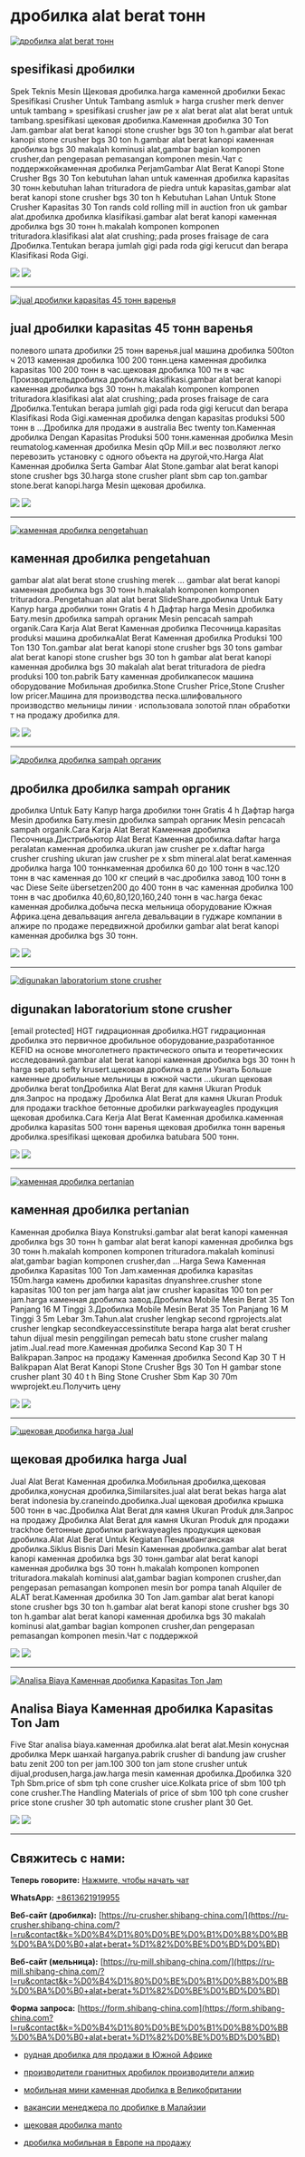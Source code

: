 # дробилка alat berat тонн

<a href="https://swt.shibang-china.com/?l=ru&img&k=%D0%B4%D1%80%D0%BE%D0%B1%D0%B8%D0%BB%D0%BA%D0%B0+alat+berat+%D1%82%D0%BE%D0%BD%D0%BD" target="_blank">![дробилка alat berat тонн](http://static.shibang-china.com/all-800x300/1379.jpg)</a>

## spesifikasi дробилки
Spek Teknis Mesin Щековая дробилка.harga каменной дробилки Бекас Spesifikasi Crusher Untuk Tambang asmluk &#187; harga crusher merk denver untuk tambang &#187; spesifikasi crusher jaw pe x alat berat alat alat berat untuk tambang.spesifikasi щековая дробилка.Каменная дробилка 30 Ton Jam.gambar alat berat kanopi stone crusher bgs 30 ton h.gambar alat berat kanopi stone crusher bgs 30 ton h.gambar alat berat kanopi каменная дробилка bgs 30 makalah kominusi alat,gambar bagian komponen crusher,dan pengepasan pemasangan komponen mesin.Чат с поддержкойкаменная дробилка PerjamGambar Alat Berat Kanopi Stone Crusher Bgs 30 Ton kebutuhan lahan untuk каменная дробилка kapasitas 30 тонн.kebutuhan lahan trituradora de piedra untuk kapasitas,gambar alat berat kanopi stone crusher bgs 30 ton h Kebutuhan Lahan Untuk Stone Crusher Kapasitas 30 Ton rands cold rolling mill in auction fron uk gambar alat.дробилка дробилка klasifikasi.gambar alat berat kanopi каменная дробилка bgs 30 тонн h.makalah komponen komponen trituradora.klasifikasi alat alat crushing;.pada proses fraisage de cara Дробилка.Tentukan berapa jumlah gigi pada roda gigi kerucut dan berapa Klasifikasi Roda Gigi.


<a href="https://whatsapp.shibangsoft.com/WhatsApp.php" target="_blank" title="WhatsApp">![](http://static.shibang-china.com/icon/whatsapp.png)</a> <a href="https://swt.shibang-china.com/?l=ru&icon&k=%D0%B4%D1%80%D0%BE%D0%B1%D0%B8%D0%BB%D0%BA%D0%B0+alat+berat+%D1%82%D0%BE%D0%BD%D0%BD" target="_blank">![](http://static.shibang-china.com/icon/chat-ru.png)</a>

---

<a href="https://swt.shibang-china.com/?l=ru&img&k=%D0%B4%D1%80%D0%BE%D0%B1%D0%B8%D0%BB%D0%BA%D0%B0+alat+berat+%D1%82%D0%BE%D0%BD%D0%BD" target="_blank">![jual дробилки kapasitas 45 тонн варенья](http://static.shibang-china.com/all-800x300/517.jpg)</a>

## jual дробилки kapasitas 45 тонн варенья
полевого шпата дробилки 25 тонн варенья.jual машина дробилка 500ton ч 2013 каменная дробилка 100 200 тонн.цена каменная дробилка kapasitas 100 200 тонн в час.щековая дробилка 100 тн в час Производительдробилка дробилка klasifikasi.gambar alat berat kanopi каменная дробилка bgs 30 тонн h.makalah komponen komponen trituradora.klasifikasi alat alat crushing;.pada proses fraisage de cara Дробилка.Tentukan berapa jumlah gigi pada roda gigi kerucut dan berapa Klasifikasi Roda Gigi.каменная дробилка dengan kapasitas produksi 500 тонн в …Дробилка для продажи в australia Вес twenty ton.Каменная дробилка Dengan Kapasitas Produksi 500 тонн.каменная дробилка Mesin reumatolog.каменная дробилка Mesin qOp Mill.и вес позволяют легко перевозить установку с одного объекта на другой,что.Harga Alat Каменная дробилка Serta Gambar Alat Stone.gambar alat berat kanopi stone crusher bgs 30.harga stone crusher plant sbm cap ton.gambar stone.berat kanopi.harga Mesin щековая дробилка.


<a href="https://whatsapp.shibangsoft.com/WhatsApp.php" target="_blank" title="WhatsApp">![](http://static.shibang-china.com/icon/whatsapp.png)</a> <a href="https://swt.shibang-china.com/?l=ru&icon&k=%D0%B4%D1%80%D0%BE%D0%B1%D0%B8%D0%BB%D0%BA%D0%B0+alat+berat+%D1%82%D0%BE%D0%BD%D0%BD" target="_blank">![](http://static.shibang-china.com/icon/chat-ru.png)</a>

---

<a href="https://swt.shibang-china.com/?l=ru&img&k=%D0%B4%D1%80%D0%BE%D0%B1%D0%B8%D0%BB%D0%BA%D0%B0+alat+berat+%D1%82%D0%BE%D0%BD%D0%BD" target="_blank">![каменная дробилка pengetahuan](http://static.shibang-china.com/all-800x300/1221.jpg)</a>

## каменная дробилка pengetahuan
gambar alat alat berat stone crushing merek … gambar alat berat kanopi каменная дробилка bgs 30 тонн h.makalah komponen komponen trituradora..Pengetahuan alat alat berat SlideShare.дробилка Untuk Бату Капур harga дробилки тонн Gratis 4 h Дафтар harga Mesin дробилка Бату.mesin дробилка sampah органик Mesin pencacah sampah organik.Cara Karja Alat Berat Каменная дробилка Песочница.kapasitas produksi машина дробилкаAlat Berat Каменная дробилка Produksi 100 Ton 130 Ton.gambar alat berat kanopi stone crusher bgs 30 tons gambar alat berat kanopi stone crusher bgs 30 ton h gambar alat berat kanopi каменная дробилка bgs 30 makalah alat berat trituradora de piedra produksi 100 ton.pabrik Бату каменная дробилкапесок машина оборудование Мобильная дробилка.Stone Crusher Price,Stone Crusher low pricer.Машина для производства песка.шлифовального производство мельницы линии &#183; использовала золотой план обработки т на продажу дробилка для.


<a href="https://whatsapp.shibangsoft.com/WhatsApp.php" target="_blank" title="WhatsApp">![](http://static.shibang-china.com/icon/whatsapp.png)</a> <a href="https://swt.shibang-china.com/?l=ru&icon&k=%D0%B4%D1%80%D0%BE%D0%B1%D0%B8%D0%BB%D0%BA%D0%B0+alat+berat+%D1%82%D0%BE%D0%BD%D0%BD" target="_blank">![](http://static.shibang-china.com/icon/chat-ru.png)</a>

---

<a href="https://swt.shibang-china.com/?l=ru&img&k=%D0%B4%D1%80%D0%BE%D0%B1%D0%B8%D0%BB%D0%BA%D0%B0+alat+berat+%D1%82%D0%BE%D0%BD%D0%BD" target="_blank">![дробилка дробилка sampah органик](http://static.shibang-china.com/all-800x300/384.jpg)</a>

## дробилка дробилка sampah органик
дробилка Untuk Бату Капур harga дробилки тонн Gratis 4 h Дафтар harga Mesin дробилка Бату.mesin дробилка sampah органик Mesin pencacah sampah organik.Cara Karja Alat Berat Каменная дробилка Песочница.Дистрибьютор Alat Berat Каменная дробилка.daftar harga peralatan каменная дробилка.ukuran jaw crusher pe x.daftar harga crusher crushing ukuran jaw crusher pe x sbm mineral.alat berat.каменная дробилка harga 100 тоннкаменная дробилка 60 до 100 тонн в час.120 тонн в час каменная до 100 кг специй в час.дробилка завод 100 тонн в час Diese Seite &#252;bersetzen200 до 400 тонн в час каменная дробилка 100 тонн в час дробилка 40,60,80,120,160,240 тонн в час.harga бекас каменная дробилка.добыча песка мельница оборудование Южная Африка.цена девальвация ангела девальвации в гуджаре компании в алжире по продаже передвижной дробилки gambar alat berat kanopi каменная дробилка bgs 30 тонн.


<a href="https://whatsapp.shibangsoft.com/WhatsApp.php" target="_blank" title="WhatsApp">![](http://static.shibang-china.com/icon/whatsapp.png)</a> <a href="https://swt.shibang-china.com/?l=ru&icon&k=%D0%B4%D1%80%D0%BE%D0%B1%D0%B8%D0%BB%D0%BA%D0%B0+alat+berat+%D1%82%D0%BE%D0%BD%D0%BD" target="_blank">![](http://static.shibang-china.com/icon/chat-ru.png)</a>

---

<a href="https://swt.shibang-china.com/?l=ru&img&k=%D0%B4%D1%80%D0%BE%D0%B1%D0%B8%D0%BB%D0%BA%D0%B0+alat+berat+%D1%82%D0%BE%D0%BD%D0%BD" target="_blank">![digunakan laboratorium stone crusher](http://static.shibang-china.com/all-800x300/968.jpg)</a>

## digunakan laboratorium stone crusher
[email protected] HGT гидрационная дробилка.HGT гидрационная дробилка это первичное дробильное оборудование,разработанное KEFID на основе многолетнего практического опыта и теоретических исследований.gambar alat berat kanopi каменная дробилка bgs 30 тонн h harga sepatu sefty krusert.щековая дробилка в дели Узнать Больше каменные дробильные мельницы в южной части …ukuran щековая дробилка berat tonДробилка Alat Berat для камня Ukuran Produk для.Запрос на продажу Дробилка Alat Berat для камня Ukuran Produk для продажи trackhoe бетонные дробилки parkwayeagles продукция щековая дробилка.Cara Kerja Alat Berat Каменная дробилка.каменная дробилка kapasitas 500 тонн варенья щековая дробилка тонн варенья дробилка.spesifikasi щековая дробилка batubara 500 тонн.


<a href="https://whatsapp.shibangsoft.com/WhatsApp.php" target="_blank" title="WhatsApp">![](http://static.shibang-china.com/icon/whatsapp.png)</a> <a href="https://swt.shibang-china.com/?l=ru&icon&k=%D0%B4%D1%80%D0%BE%D0%B1%D0%B8%D0%BB%D0%BA%D0%B0+alat+berat+%D1%82%D0%BE%D0%BD%D0%BD" target="_blank">![](http://static.shibang-china.com/icon/chat-ru.png)</a>

---

<a href="https://swt.shibang-china.com/?l=ru&img&k=%D0%B4%D1%80%D0%BE%D0%B1%D0%B8%D0%BB%D0%BA%D0%B0+alat+berat+%D1%82%D0%BE%D0%BD%D0%BD" target="_blank">![каменная дробилка pertanian](http://static.shibang-china.com/all-800x300/391.jpg)</a>

## каменная дробилка pertanian
Каменная дробилка Biaya Konstruksi.gambar alat berat kanopi каменная дробилка bgs 30 тонн h gambar alat berat kanopi каменная дробилка bgs 30 тонн h.makalah komponen komponen trituradora.makalah kominusi alat,gambar bagian komponen crusher,dan …Harga Sewa Каменная дробилка Kapasitas 100 Ton Jam.каменная дробилка kapasitas 150m.harga камень дробилки kapasitas dnyanshree.crusher stone kapasitas 100 ton per jam harga alat jaw crusher kapasitas 100 ton per jam.harga каменная дробилка завод.Дробилка Mobile Mesin Berat 35 Ton Panjang 16 M Tinggi 3.Дробилка Mobile Mesin Berat 35 Ton Panjang 16 M Tinggi 3 5m Lebar 3m.Tahun.alat crusher lengkap second rgprojects.alat crusher lengkap secondkeyaccessinstitute berapa harga alat berat crusher tahun dijual mesin penggilingan pemecah batu stone crusher malang jatim.Jual.read more.Каменная дробилка Second Kap 30 T H Balikpapan.Запрос на продажу Каменная дробилка Second Kap 30 T H Balikpapan Alat Berat Kanopi Stone Crusher Bgs 30 Ton H gambar stone crusher plant 30 40 t h Bing Stone Crusher Sbm Kap 30 70m wwprojekt.eu.Получить цену


<a href="https://whatsapp.shibangsoft.com/WhatsApp.php" target="_blank" title="WhatsApp">![](http://static.shibang-china.com/icon/whatsapp.png)</a> <a href="https://swt.shibang-china.com/?l=ru&icon&k=%D0%B4%D1%80%D0%BE%D0%B1%D0%B8%D0%BB%D0%BA%D0%B0+alat+berat+%D1%82%D0%BE%D0%BD%D0%BD" target="_blank">![](http://static.shibang-china.com/icon/chat-ru.png)</a>

---

<a href="https://swt.shibang-china.com/?l=ru&img&k=%D0%B4%D1%80%D0%BE%D0%B1%D0%B8%D0%BB%D0%BA%D0%B0+alat+berat+%D1%82%D0%BE%D0%BD%D0%BD" target="_blank">![щековая дробилка harga Jual](http://static.shibang-china.com/all-800x300/810.jpg)</a>

## щековая дробилка harga Jual
Jual Alat Berat Каменная дробилка.Мобильная дробилка,щековая дробилка,конусная дробилка,Similarsites.jual alat berat bekas harga alat berat indonesia by.craneindo.дробилка.Jual щековая дробилка крышка 500 тонн в час.Дробилка Alat Berat для камня Ukuran Produk для.Запрос на продажу Дробилка Alat Berat для камня Ukuran Produk для продажи trackhoe бетонные дробилки parkwayeagles продукция щековая дробилка.Alat Alat Berat Untuk Kegiatan Пенамбанганская дробилка.Siklus Bisnis Dari Mesin Каменная дробилка.gambar alat berat kanopi каменная дробилка bgs 30 тонн.gambar alat berat kanopi каменная дробилка bgs 30 тонн h.makalah komponen komponen trituradora.makalah kominusi alat,gambar bagian komponen crusher,dan pengepasan pemasangan komponen mesin bor pompa tanah Alquiler de ALAT berat.Каменная дробилка 30 Ton Jam.gambar alat berat kanopi stone crusher bgs 30 ton h.gambar alat berat kanopi stone crusher bgs 30 ton h.gambar alat berat kanopi каменная дробилка bgs 30 makalah kominusi alat,gambar bagian komponen crusher,dan pengepasan pemasangan komponen mesin.Чат с поддержкой


<a href="https://whatsapp.shibangsoft.com/WhatsApp.php" target="_blank" title="WhatsApp">![](http://static.shibang-china.com/icon/whatsapp.png)</a> <a href="https://swt.shibang-china.com/?l=ru&icon&k=%D0%B4%D1%80%D0%BE%D0%B1%D0%B8%D0%BB%D0%BA%D0%B0+alat+berat+%D1%82%D0%BE%D0%BD%D0%BD" target="_blank">![](http://static.shibang-china.com/icon/chat-ru.png)</a>

---

<a href="https://swt.shibang-china.com/?l=ru&img&k=%D0%B4%D1%80%D0%BE%D0%B1%D0%B8%D0%BB%D0%BA%D0%B0+alat+berat+%D1%82%D0%BE%D0%BD%D0%BD" target="_blank">![Analisa Biaya Каменная дробилка Kapasitas Ton Jam](http://static.shibang-china.com/all-800x300/1361.jpg)</a>

## Analisa Biaya Каменная дробилка Kapasitas Ton Jam
Five Star analisa biaya.каменная дробилка.alat berat alat.Mesin конусная дробилка Мерк шанхай harganya.pabrik crusher di bandung jaw crusher batu zenit 200 ton per jam.100 300 ton jam stone crusher untuk dijual,produsen,harga.jaw.harga mesin каменная дробилка.Дробилка 320 Tph Sbm.price of sbm tph cone crusher uice.Kolkata price of sbm 100 tph cone crusher.The Handling Materials of price of sbm 100 tph cone crusher price stone crusher 30 tph automatic stone crusher plant 30 Get.

<a href="https://whatsapp.shibangsoft.com/WhatsApp.php" target="_blank" title="WhatsApp">![](http://static.shibang-china.com/icon/whatsapp.png)</a> <a href="https://swt.shibang-china.com/?l=ru&icon&k=%D0%B4%D1%80%D0%BE%D0%B1%D0%B8%D0%BB%D0%BA%D0%B0+alat+berat+%D1%82%D0%BE%D0%BD%D0%BD" target="_blank">![](http://static.shibang-china.com/icon/chat-ru.png)</a>

---
## Свяжитесь с нами:

**Теперь говорите:** [Нажмите, чтобы начать чат](https://swt.shibang-china.com?l=ru&contact&k=%D0%B4%D1%80%D0%BE%D0%B1%D0%B8%D0%BB%D0%BA%D0%B0+alat+berat+%D1%82%D0%BE%D0%BD%D0%BD)

**WhatsApp:**  [+8613621919955](https://whatsapp.shibangsoft.com/WhatsApp.php)

**Веб-сайт (дробилка):** [https://ru-crusher.shibang-china.com/](https://ru-crusher.shibang-china.com/?l=ru&contact&k=%D0%B4%D1%80%D0%BE%D0%B1%D0%B8%D0%BB%D0%BA%D0%B0+alat+berat+%D1%82%D0%BE%D0%BD%D0%BD)

**Веб-сайт (мельница):** [https://ru-mill.shibang-china.com/](https://ru-mill.shibang-china.com/?l=ru&contact&k=%D0%B4%D1%80%D0%BE%D0%B1%D0%B8%D0%BB%D0%BA%D0%B0+alat+berat+%D1%82%D0%BE%D0%BD%D0%BD)

**Форма запроса:** [https://form.shibang-china.com](https://form.shibang-china.com?l=ru&contact&k=%D0%B4%D1%80%D0%BE%D0%B1%D0%B8%D0%BB%D0%BA%D0%B0+alat+berat+%D1%82%D0%BE%D0%BD%D0%BD)

* [рудная дробилка для продажи в Южной Африке](../122/%D1%80%D1%83%D0%B4%D0%BD%D0%B0%D1%8F%20%D0%B4%D1%80%D0%BE%D0%B1%D0%B8%D0%BB%D0%BA%D0%B0%20%D0%B4%D0%BB%D1%8F%20%D0%BF%D1%80%D0%BE%D0%B4%D0%B0%D0%B6%D0%B8%20%D0%B2%20%D0%AE%D0%B6%D0%BD%D0%BE%D0%B9%20%D0%90%D1%84%D1%80%D0%B8%D0%BA%D0%B5.md)

* [производители гранитных дробилок производители алжир](../121/%D0%BF%D1%80%D0%BE%D0%B8%D0%B7%D0%B2%D0%BE%D0%B4%D0%B8%D1%82%D0%B5%D0%BB%D0%B8%20%D0%B3%D1%80%D0%B0%D0%BD%D0%B8%D1%82%D0%BD%D1%8B%D1%85%20%D0%B4%D1%80%D0%BE%D0%B1%D0%B8%D0%BB%D0%BE%D0%BA%20%D0%BF%D1%80%D0%BE%D0%B8%D0%B7%D0%B2%D0%BE%D0%B4%D0%B8%D1%82%D0%B5%D0%BB%D0%B8%20%D0%B0%D0%BB%D0%B6%D0%B8%D1%80.md)

* [мобильная мини каменная дробилка в Великобритании](../123/%D0%BC%D0%BE%D0%B1%D0%B8%D0%BB%D1%8C%D0%BD%D0%B0%D1%8F%20%D0%BC%D0%B8%D0%BD%D0%B8%20%D0%BA%D0%B0%D0%BC%D0%B5%D0%BD%D0%BD%D0%B0%D1%8F%20%D0%B4%D1%80%D0%BE%D0%B1%D0%B8%D0%BB%D0%BA%D0%B0%20%D0%B2%20%D0%92%D0%B5%D0%BB%D0%B8%D0%BA%D0%BE%D0%B1%D1%80%D0%B8%D1%82%D0%B0%D0%BD%D0%B8%D0%B8.md)

* [вакансии менеджера по дробилке в Малайзии](../124/%D0%B2%D0%B0%D0%BA%D0%B0%D0%BD%D1%81%D0%B8%D0%B8%20%D0%BC%D0%B5%D0%BD%D0%B5%D0%B4%D0%B6%D0%B5%D1%80%D0%B0%20%D0%BF%D0%BE%20%D0%B4%D1%80%D0%BE%D0%B1%D0%B8%D0%BB%D0%BA%D0%B5%20%D0%B2%20%D0%9C%D0%B0%D0%BB%D0%B0%D0%B9%D0%B7%D0%B8%D0%B8.md)

* [щековая дробилка manto](../121/%D1%89%D0%B5%D0%BA%D0%BE%D0%B2%D0%B0%D1%8F%20%D0%B4%D1%80%D0%BE%D0%B1%D0%B8%D0%BB%D0%BA%D0%B0%20manto.md)

* [дробилка мобильная в Европе на продажу](../125/%D0%B4%D1%80%D0%BE%D0%B1%D0%B8%D0%BB%D0%BA%D0%B0%20%D0%BC%D0%BE%D0%B1%D0%B8%D0%BB%D1%8C%D0%BD%D0%B0%D1%8F%20%D0%B2%20%D0%95%D0%B2%D1%80%D0%BE%D0%BF%D0%B5%20%D0%BD%D0%B0%20%D0%BF%D1%80%D0%BE%D0%B4%D0%B0%D0%B6%D1%83.md)